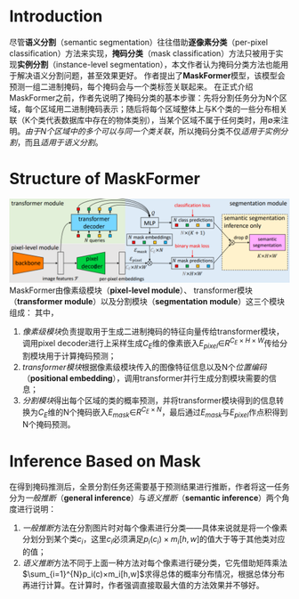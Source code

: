 # Introduction
尽管**语义分割**（semantic segmentation）往往借助**逐像素分类**（per-pixel classification）方法来实现，**掩码分类**（mask
classification）方法只被用于实现**实例分割**（instance-level segmentation），本文作者认为掩码分类方法也能用于解决语义分割问题，甚至效果更好。
作者提出了**MaskFormer**模型，该模型会预测一组二进制掩码，每个掩码会与一个类标签关联起来。
在正式介绍MaskFormer之前，作者先说明了掩码分类的基本步骤：先将分割任务分为N个区域，每个区域用二进制掩码表示；随后将每个区域整体上与K个类的一些分布相关联（K个类代表数据库中存在的物体类别），当某个区域不属于任何类时，用∅来注明。*由于N个区域中的多个可以与同一个类关联*，所以掩码分类不仅*适用于实例分割*，而且*适用于语义分割*。
# Structure of MaskFormer
![Alt text](imgs/MaskFormer.png)
MaskFormer由像素级模块（**pixel-level module**）、 transformer模块（**transformer module**）以及分割模块（**segmentation module**）这三个模块组成：
其中，
1.    *像素级模块*负责提取用于生成二进制掩码的特征向量传给transformer模块，调用pixel decoder进行上采样生成$C_E$维的像素嵌入$E_{pixel}$∈$R^{C_{E}×H×W}$传给分割模块用于计算掩码预测；
2.    *transformer模块*根据像素级模块传入的图像特征信息以及N个*位置编码*（**positional embedding**），调用transformer并行生成分割模块需要的信息；
3.    *分割模块*得出每个区域的类的概率预测，并将transformer模块得到的信息转换为$C_E$维的N个掩码嵌入$E_{mask}$∈$R^{C_{E}×N}$，最后通过$E_{mask}$与$E_{pixel}$作点积得到N个掩码预测。
# Inference Based on Mask
在得到掩码推测后，全景分割任务还需要基于预测结果进行推断，作者将这一任务分为*一般推断*（**general inference**）与*语义推断*（**semantic inference**）两个角度进行说明：
1.    *一般推断*方法在分割图片时对每个像素进行分类——具体来说就是将一个像素分划分到某个类$c_i$，这里$c_i$必须满足$p_i(c_i)×m_i[h,w]$的值大于等于其他类对应的值；
2.    *语义推断*方法不同于上面一种方法对每个像素进行硬分类，它先借助矩阵乘法$\sum_{i=1}^{N}p_i(c)×m_i[h,w]$求得总体的概率分布情况，根据总体分布再进行计算。在计算时，作者强调直接取最大值的方法效果并不够好。